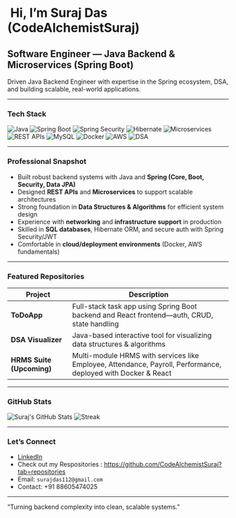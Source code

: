 # ​ Hi, I’m Suraj Das (CodeAlchemistSuraj)

##  Software Engineer — Java Backend & Microservices (Spring Boot)

Driven Java Backend Engineer with expertise in the Spring ecosystem, DSA, and building scalable, real-world applications.

---

###  Tech Stack
![Java](https://img.shields.io/badge/Java-ED8B00?style=for-the-badge&logo=openjdk&logoColor=white)
![Spring Boot](https://img.shields.io/badge/Spring%20Boot-6DB33F?style=for-the-badge&logo=springboot&logoColor=white)
![Spring Security](https://img.shields.io/badge/Spring%20Security-6DB33F?style=for-the-badge&logo=spring%20security&logoColor=white)
![Hibernate](https://img.shields.io/badge/Hibernate-59666C?style=for-the-badge&logo=hibernate&logoColor=white)
![Microservices](https://img.shields.io/badge/Microservices-FCA121?style=for-the-badge)
![REST APIs](https://img.shields.io/badge/REST%20API-3776AB?style=for-the-badge)
![MySQL](https://img.shields.io/badge/MySQL-005C84?style=for-the-badge&logo=mysql&logoColor=white)
![Docker](https://img.shields.io/badge/Docker-2496ED?style=for-the-badge&logo=docker&logoColor=white)
![AWS](https://img.shields.io/badge/AWS-FF9900?style=for-the-badge&logo=amazonaws&logoColor=white)
![DSA](https://img.shields.io/badge/DSA-Learning-F4B400?style=for-the-badge)

---

###  Professional Snapshot
- Built robust backend systems with Java and **Spring (Core, Boot, Security, Data JPA)**
- Designed **REST APIs** and **Microservices** to support scalable architectures
- Strong foundation in **Data Structures & Algorithms** for efficient system design
- Experience with **networking** and **infrastructure support** in production
- Skilled in **SQL databases**, Hibernate ORM, and secure auth with Spring Security/JWT
- Comfortable in **cloud/deployment environments** (Docker, AWS fundamentals)

---

###  Featured Repositories
| Project | Description |
|---------|-------------|
| **ToDoApp** | Full-stack task app using Spring Boot backend and React frontend—auth, CRUD, state handling |
| **DSA Visualizer** | Java-based interactive tool for visualizing data structures & algorithms |
| **HRMS Suite (Upcoming)** | Multi-module HRMS with services like Employee, Attendance, Payroll, Performance, deployed with Docker & React |

---

###  GitHub Stats
![Suraj's GitHub Stats](https://github-readme-stats.vercel.app/api?username=CodeAlchemistSuraj&show_icons=true&theme=radical)
![Streak](https://github-readme-streak-stats.herokuapp.com/?user=CodeAlchemistSuraj&theme=radical)

---

###  Let’s Connect
- [LinkedIn](https://www.linkedin.com/in/codealchemistsuraj)
- Check out my Respositories :  https://github.com/CodeAlchemistSuraj?tab=repositories
 - Email: `surajdas112@gmail.com`
- Contact: +91 88605474025

---

“Turning backend complexity into clean, scalable systems.”

